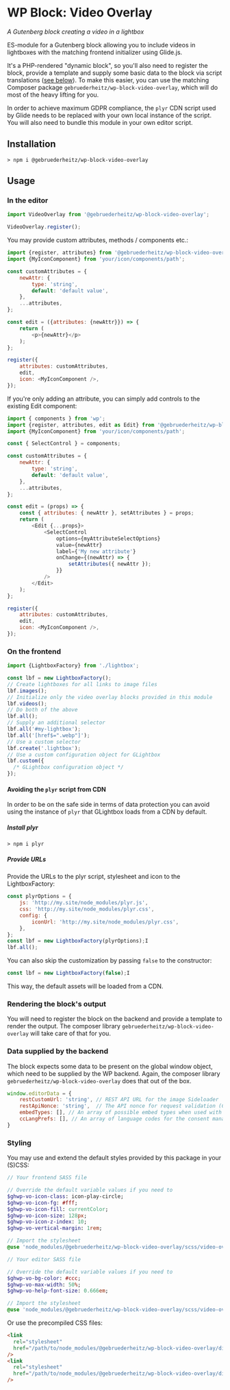 # WP Block: Video Overlay

_A Gutenberg block creating a video in a lightbox_

ES-module for a Gutenberg block allowing you to include videos in lightboxes
with the matching frontend initializer using Glide.js.

It's a PHP-rendered "dynamic block", so you'll also need to register the block,
provide a template and supply some basic data to the block via script translations
([see below](#data-supplied-by-the-backend)). To make this easier, you can use
the matching Composer package `gebruederheitz/wp-block-video-overlay`, which will
do most of the heavy lifting for you.

In order to achieve maximum GDPR compliance, the `plyr` CDN script used by Glide
needs to be replaced with your own local instance of the script.
You will also need to bundle this module in your own editor script.

## Installation

```shell
> npm i @gebruederheitz/wp-block-video-overlay
```

## Usage

### In the editor

```js
import VideoOverlay from '@gebruederheitz/wp-block-video-overlay';

VideoOverlay.register();
```

You may provide custom attributes, methods / components etc.:
```js
import {register, attributes} from '@gebruederheitz/wp-block-video-overlay';
import {MyIconComponent} from 'your/icon/components/path';

const customAttributes = {
    newAttr: {
        type: 'string',
        default: 'default value',
    },
    ...attributes,
};

const edit = ({attributes: {newAttr}}) => {
    return (
        <p>{newAttr}</p>
    );
};

register({
    attributes: customAttributes,
    edit,
    icon: <MyIconComponent />,
});

```

If you're only adding an attribute, you can simply add controls to the existing
Edit component:

```js
import { components } from 'wp';
import {register, attributes, edit as Edit} from '@gebruederheitz/wp-block-video-overlay';
import {MyIconComponent} from 'your/icon/components/path';

const { SelectControl } = components;

const customAttributes = {
    newAttr: {
        type: 'string',
        default: 'default value',
    },
    ...attributes,
};

const edit = (props) => {
    const { attributes: { newAttr }, setAttributes } = props;
    return (
        <Edit {...props}>
            <SelectControl 
                options={myAttributeSelectOptions} 
                value={newAttr}
                label={'My new attribute'}
                onChange={(newAttr) => {
                    setAttributes({ newAttr });
                }}
            />
        </Edit>
    );
};

register({
    attributes: customAttributes,
    edit,
    icon: <MyIconComponent />,
});
```

### On the frontend

```js
import {LightboxFactory} from './lightbox';

const lbf = new LightboxFactory();
// Create lightboxes for all links to image files
lbf.images();
// Initialize only the video overlay blocks provided in this module
lbf.videos();
// Do both of the above
lbf.all();
// Supply an additional selector
lbf.all('#my-lightbox');
lbf.all('[href$=".webp"]');
// Use a custom selector
lbf.create('.lightbox');
// Use a custom configuration object for GLightbox
lbf.custom({
  /* GLightbox configuration object */
});
```


#### Avoiding the `plyr` script from CDN

In order to be on the safe side in terms of data protection you can avoid using
the instance of `plyr` that GLightbox loads from a CDN by default.

##### Install plyr 

``` shell
> npm i plyr
```

##### Provide URLs

Provide the URLs to the plyr script, stylesheet and icon to the LightboxFactory:

```js
const plyrOptions = {
    js: 'http://my.site/node_modules/plyr.js',  
    css: 'http://my.site/node_modules/plyr.css',
    config: {
        iconUrl: 'http://my.site/node_modules/plyr.css',     
    },          
};
const lbf = new LightboxFactory(plyrOptions);I
lbf.all();
```

You can also skip the customization by passing `false` to the constructor:

```js
const lbf = new LightboxFactory(false);I
```

This way, the default assets will be loaded from a CDN.


### Rendering the block's output

You will need to register the block on the backend and provide a template to 
render the output. The composer library `gebruederheitz/wp-block-video-overlay`
will take care of that for you.


### Data supplied by the backend

The block expects some data to be present on the global window object, which 
need to be supplied by the WP backend. Again, the composer library 
`gebruederheitz/wp-block-video-overlay` does that out of the box.

```js
window.editorData = {
    restCustomUrl: 'string', // REST API URL for the image Sideloader
    restApiNonce: 'string',  // The API nonce for request validation (CSRF/XSS)
    embedTypes: [], // An array of possible embed types when used with a consent management solution. Pass `null` to skip.
    ccLangPrefs: [], // An array of language codes for the consent management solution. Pass an empty array to skip.
}
```

### Styling

You may use and extend the default styles provided by this package in your 
(S)CSS:
```sass
// Your frontend SASS file

// Override the default variable values if you need to
$ghwp-vo-icon-class: icon-play-circle;
$ghwp-vo-icon-fg: #fff;
$ghwp-vo-icon-fill: currentColor;
$ghwp-vo-icon-size: 128px;
$ghwp-vo-icon-z-index: 10;
$ghwp-vo-vertical-margin: 1rem;

// Import the stylesheet
@use 'node_modules/@gebruederheitz/wp-block-video-overlay/scss/video-overlay';
```

```sass
// Your editor SASS file

// Override the default variable values if you need to
$ghwp-vo-bg-color: #ccc;
$ghwp-vo-max-width: 50%;
$ghwp-vo-help-font-size: 0.666em;

// Import the stylesheet
@use 'node_modules/@gebruederheitz/wp-block-video-overlay/scss/video-overlay.editor';
```

Or use the precompiled CSS files:
```html
<link 
  rel="stylesheet"
  href="/path/to/node_modules/@gebruederheitz/wp-block-video-overlay/dist/video-overlay.css"
/>
<link 
  rel="stylesheet"
  href="/path/to/node_modules/@gebruederheitz/wp-block-video-overlay/dist/video-overlay.editor.css"
/>
```
